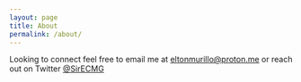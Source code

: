 ```yaml
---
layout: page
title: About
permalink: /about/
---
```


Looking to connect feel free to email me at <eltonmurillo@proton.me> or reach out on Twitter [@SirECMG](https://x.com/SirECMG)